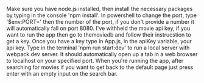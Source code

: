 Make sure you have node.js installed, then install the necessary packages by typing in the console 'npm install'.
In powershell to change the port, type '$env:PORT=' then the number of the port, if you don't provide a number it will automatically fall on port 8080.
I've withheld the movie api key, if you want to run the app then go to themoviedb and follow their instrucstion to get a key.
Once you have a key type in App.js, in the apiKey variable, your api key.
Type in the terminal 'npm run start:dev' to run a local server with webpack dev server.
It should automatically open up a tab in a web browser to localhost on your specified port.
When you're running the app, after searching for movies if you want to get back to the default page just press enter with an empty input on the search bar.